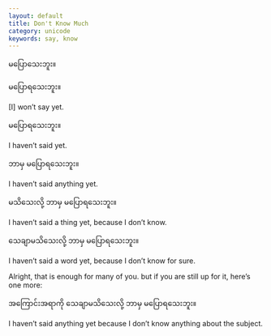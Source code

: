 ```yaml
---
layout: default
title: Don't Know Much
category: unicode
keywords: say, know
---
```


<p class="hide-trigger"><span class='mm3'>မပြောသေးဘူး။</span></p>
<p class="hide-trigger"><span class='mm3'>မပြောရသေးဘူး။</span></p>
<p class='hide-this'>[I] won’t say yet.</p>

<p class="hide-trigger"><span class='mm3'>မပြောရသေးဘူး။</span></p>
<p class='hide-this'>I haven’t said yet.</p>

<p class="hide-trigger"><span class='mm3'>ဘာမှ မပြောရသေးဘူး။</span></p>
<p class='hide-this'>I haven’t said anything yet.</p>

<p class="hide-trigger"><span class='mm3'>မသိသေးလို့ ဘာမှ မပြောရသေးဘူး။</span></p>
<p class='hide-this'>I haven’t said a thing yet, because I don’t know.</p>

<p class="hide-trigger"><span class='mm3'>သေချာမသိသေးလို့ ဘာမှ မပြောရသေးဘူး။</span></p>
<p class='hide-this'>I haven’t said a word yet, because I don’t know for sure.</p>

<p>Alright, that is enough for many of you. but if you are still up for it, here’s one more:</p>
<p class="hide-trigger"><span class='mm3'>အကြောင်းအရာကို သေချာမသိသေးလို့ ဘာမှ မပြောရသေးဘူး။</span></p>
<p class='hide-this'>I haven’t said anything yet because I don’t know anything about the subject.</p>
